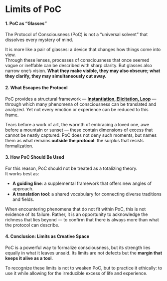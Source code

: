 # Limits of PoC

#### 1. PoC as “Glasses”

The Protocol of Consciousness (PoC) is not a “universal solvent” that dissolves every mystery of mind.

It is more like a pair of glasses: a device that changes how things come into view.\
Through these lenses, processes of consciousness that once seemed vague or ineffable can be described with sharp clarity. But glasses also narrow one’s vision. **What they make visible, they may also obscure; what they clarify, they may simultaneously cut away.**

#### 2. What Escapes the Protocol

PoC provides a structural framework — [**Instantiation, Elicitation, Loop**](../core-protocol/operations/) — through which many phenomena of consciousness can be translated and analyzed. Yet not every emotion or experience can be reduced to this frame.

Tears before a work of art, the warmth of embracing a loved one, awe before a mountain or sunset — these contain dimensions of excess that cannot be neatly captured. PoC does not deny such moments, but names them as what remains **outside the protocol**: the surplus that resists formalization.

#### 3. How PoC Should Be Used

For this reason, PoC should not be treated as a totalizing theory.\
It works best as:

* **A guiding line**: a supplemental framework that offers new angles of approach.
* **A translation tool**: a shared vocabulary for connecting diverse traditions and fields.

When encountering phenomena that do not fit within PoC, this is not evidence of its failure. Rather, it is an opportunity to acknowledge the richness that lies beyond — to confirm that there is always more than what the protocol can describe.

#### 4. Conclusion: Limits as Creative Space

PoC is a powerful way to formalize consciousness, but its strength lies equally in what it leaves unsaid. Its limits are not defects but the **margin that keeps it alive as a tool**.

To recognize these limits is not to weaken PoC, but to practice it ethically: to use it while allowing for the irreducible excess of life and experience.
